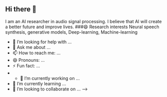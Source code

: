 ## Hi there 👋
I am an AI researcher in audio signal processing. I believe that AI will create a better future and improve lives.
###😄 Research interests
Neural speech synthesis, generative models, Deep-learning, Machine-learning

- 🤔 I’m looking for help with ...
- 💬 Ask me about ...
- 📫 How to reach me: ...
- 😄 Pronouns: ...
- ⚡ Fun fact: ...
- - 🔭 I’m currently working on ...
- 🌱 I’m currently learning ...
- 👯 I’m looking to collaborate on ...
-->
